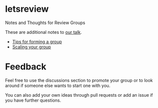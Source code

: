 # letsreview
Notes and Thoughts for Review Groups

These are additional notes to [our talk](https://media.ccc.de/v/rc3-2021-cwtv-228-lets-review-code-toget).

- [Tips for forming a group](groups.md)
- [Scaling your group](scaling.md)

# Feedback

Feel free to use the discussions section to promote your group or
to look around if someone else wants to start one with you.

You can also add your own ideas through pull requests or add an issue
if you have further questions.

